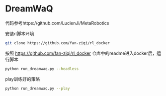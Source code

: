 # DreamWaQ

代码参考https://github.com/LucienJi/MetaRobotics

安装rl脚本环境

```bash
git clone https://github.com/fan-ziqi/rl_docker
```

按照 https://github.com/fan-ziqi/rl_docker 仓库中的readme进入docker后，运行脚本

```bash
python run_dreamwaq.py --headless
```

play训练好的策略

```bash
python run_dreamwaq.py --play
```


